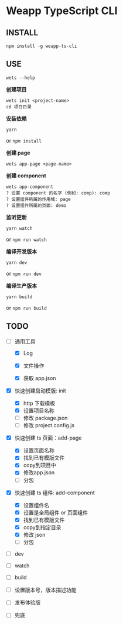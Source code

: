 # Weapp TypeScript CLI

## INSTALL

```
npm install -g weapp-ts-cli
```

## USE

```
wets --help
```

**创建项目**

```
wets init <project-name>
cd 项目目录
```

**安装依赖**

```
yarn
```
or `npm install`

**创建 page**

```
wets app-page <page-name>
```

**创建 component**

```
wets app-component
? 设置 component 的名字 (例如: comp): comp
? 设置组件所属的作用域: page
? 设置组件所属的页面: demo
```

**监听更新**

```
yarn watch
```
or `npm run watch`

**编译开发版本**

```
yarn dev
```
or `npm run dev`

**编译生产版本**

```
yarn build
```
or `npm run build`

## TODO

- [ ] 通用工具
  - [x] Log
  - [x] 文件操作
  - [x] 获取 app.json


- [x] 快速创建启动模版: init
  - [x] http 下载模板
  - [x] 设置项目名称
  - [ ] 修改 package.json
  - [ ] 修改 project.config.js
- [x] 快速创建 ts 页面：add-page
  - [x] 设置页面名称
  - [x] 找到已有模版文件
  - [x] copy到项目中
  - [x] 修改app.json
  - [ ] 分包  
- [x] 快速创建 ts 组件: add-component
  - [x] 设置组件名
  - [x] 设置是全局组件 or 页面组件
  - [x] 找到已有模版文件
  - [x] copy到指定目录
  - [x] 修改 json
  - [ ] 分包  
- [ ] dev
- [ ] watch
- [ ] build
- [ ] 设置版本号，版本描述功能
- [ ] 发布体验版


- [ ] 兜底

